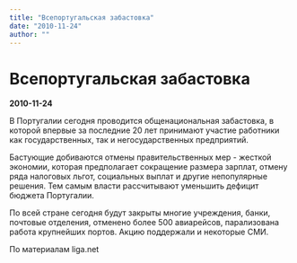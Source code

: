 ```yaml
---
title: "Всепортугальская забастовка"
date: "2010-11-24"
author: ""
---
```


# Всепортугальская забастовка

**2010-11-24** 

В Португалии сегодня проводится общенациональная  забастовка, в которой впервые за последние 20 лет принимают участие работники  как государственных, так и негосударственных предприятий.



Бастующие добиваются отмены правительственных мер - жесткой экономии,  которая предполагает сокращение размера зарплат, отмену ряда налоговых  льгот, социальных выплат и другие непопулярные решения. Тем самым власти  рассчитывают уменьшить дефицит бюджета Португалии.



По всей стране  сегодня будут закрыты многие учреждения, банки, почтовые отделения,  отменено более 500 авиарейсов, парализована работа крупнейших портов.  Акцию поддержали и некоторые СМИ.

По материалам liga.net